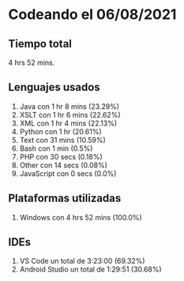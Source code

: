 # Codeando el 06/08/2021

## Tiempo total
4 hrs 52 mins.

## Lenguajes usados
1. Java con 1 hr 8 mins (23.29%)
1. XSLT con 1 hr 6 mins (22.62%)
1. XML con 1 hr 4 mins (22.13%)
1. Python con 1 hr (20.61%)
1. Text con 31 mins (10.59%)
1. Bash con 1 min (0.5%)
1. PHP con 30 secs (0.18%)
1. Other con 14 secs (0.08%)
1. JavaScript con 0 secs (0.0%)

## Plataformas utilizadas
1. Windows con 4 hrs 52 mins (100.0%)

## IDEs
1. VS Code un total de 3:23:00 (69.32%)
1. Android Studio un total de 1:29:51 (30.68%)

